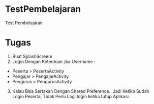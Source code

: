 # TestPembelajaran
Test Pembelajaran


# Tugas

1. Buat SplashScreem
2. Login Dengan Ketentuan jika Username : 
  - Peserta > PesertaActivity
  - Pengajar > PengajarActivity
  - Pengurus > PengurusActivity
3. Kalau Bisa Sertakan Dengan Shared Preference.. Jadi Ketika Sudah Login Peserta, Tidak Perlu Lagi login ketika tutup Aplikasi.
    
